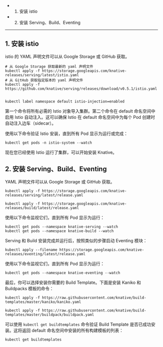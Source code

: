 * 1. 安装 istio
* 2. 安装 Serving、Build、Eventing


---

## 1. 安装 istio

istio 的 YAML 声明文件可以从 Google Storage 或 GitHub 获取。

```
# 从 Google Storage 获取最新的 yaml 声明文件
kubectl apply -f https://storage.googleapis.com/knative-releases/serving/latest/istio.yaml
# 从 GitHub 获取指定版本的 yaml 声明文件
kubectl apply -f https://github.com/knative/serving/releases/download/v0.5.1/istio.yaml


kubectl label namespace default istio-injection=enabled
```

第一个命令将所有必需的 Istio 对象导入集群。第二个命令在 default 命名空间中启用 Istio 自动注入。这可以确保 Istio 在 default 命名空间中为每个 Pod 创建时自动注入边车（sidecar）。

使用以下命令验证 Istio 安装，直到所有 Pod 显示为运行或完成：

```
kubectl get pods -n istio-system --watch
```

现在您已经使用 Istio 运行了集群，可以开始安装 Knative。

## 2. 安装 Serving、Build、Eventing

YAML 声明文件可以从 Google Storage 或 GitHub 获取。

```
kubectl apply -f https://storage.googleapis.com/knative-releases/serving/latest/release.yaml

kubectl apply -f https://storage.googleapis.com/knative-releases/build/latest/release.yaml
```

使用以下命令监视它们，直到所有 Pod 显示为运行：

```
kubectl get pods --namespace knative-serving --watch
kubectl get pods --namespace knative-build --watch
```

Serving 和 Build 安装完成并运行后，按照类似的步骤启动 Eventing 模块：

```
kubectl apply --filename https://storage.googleapis.com/knative-releases/eventing/latest/release.yaml
```

使用以下命令监视它们，直到所有 Pod 显示为运行：

```
kubectl get pods --namespace knative-eventing --watch
```

最后，你可以选择安装你需要的 Build Template。下面是安装 Kaniko 和 Buildpacks 模板的命令：

```
kubectl apply -f https://raw.githubusercontent.com/knative/build-templates/master/kaniko/kaniko.yaml

kubectl apply -f https://raw.githubusercontent.com/knative/build-templates/master/buildpack/buildpack.yaml
```

可以使用 `kubectl get buildtemplates` 命令验证 Build Template 是否已成功安装。这将返回 default 命名空间中安装的所有构建模板的列表：

```
kubectl get buildtemplates
```

